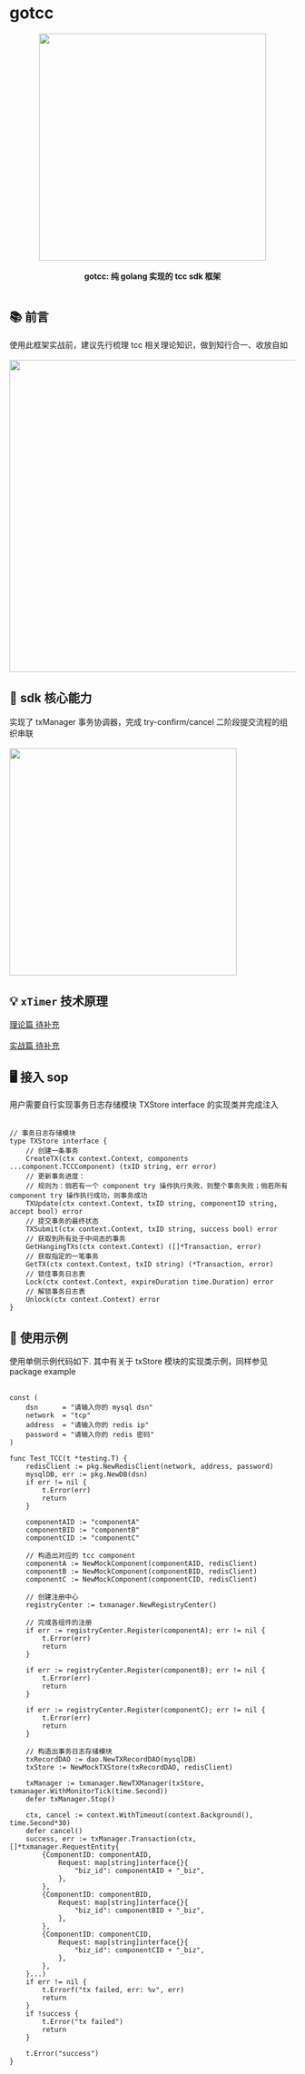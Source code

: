# gotcc

<p align="center">
<img src="https://github.com/xiaoxuxiansheng/gotcc/blob/main/img/sdk_frame.png" height="400px/"><br/><br/>
<b>gotcc: 纯 golang 实现的 tcc sdk 框架</b>
<br/><br/>
</p>

## 📚 前言
使用此框架实战前，建议先行梳理 tcc 相关理论知识，做到知行合一、收放自如<br/><br/>
<img src="https://github.com/xiaoxuxiansheng/gotcc/blob/main/img/tcc_theory_frame.png" height="550px"/>

## 📖 sdk 核心能力
实现了 txManager 事务协调器，完成 try-confirm/cancel 二阶段提交流程的组织串联<br/><br/>
<img src="https://github.com/xiaoxuxiansheng/gotcc/blob/main/img/2pc.png" height="400px"/>

## 💡 `xTimer` 技术原理
<a href="https://xxxx">理论篇 待补充</a> <br/><br/>
<a href="https://xxxx">实战篇 待补充</a>

## 🖥 接入 sop
用户需要自行实现事务日志存储模块 TXStore interface 的实现类并完成注入<br/><br/>
```
// 事务日志存储模块
type TXStore interface {
	// 创建一条事务
	CreateTX(ctx context.Context, components ...component.TCCComponent) (txID string, err error)
	// 更新事务进度：
	// 规则为：倘若有一个 component try 操作执行失败，则整个事务失败；倘若所有 component try 操作执行成功，则事务成功
	TXUpdate(ctx context.Context, txID string, componentID string, accept bool) error
	// 提交事务的最终状态
	TXSubmit(ctx context.Context, txID string, success bool) error
	// 获取到所有处于中间态的事务
	GetHangingTXs(ctx context.Context) ([]*Transaction, error)
	// 获取指定的一笔事务
	GetTX(ctx context.Context, txID string) (*Transaction, error)
	// 锁住事务日志表
	Lock(ctx context.Context, expireDuration time.Duration) error
	// 解锁事务日志表
	Unlock(ctx context.Context) error
}
```

## 🐧 使用示例
使用单侧示例代码如下. 其中有关于 txStore 模块的实现类示例，同样参见 package example<br/><br/>
```
const (
	dsn      = "请输入你的 mysql dsn"
	network  = "tcp"
	address  = "请输入你的 redis ip"
	password = "请输入你的 redis 密码"
)

func Test_TCC(t *testing.T) {
	redisClient := pkg.NewRedisClient(network, address, password)
	mysqlDB, err := pkg.NewDB(dsn)
	if err != nil {
		t.Error(err)
		return
	}

	componentAID := "componentA"
	componentBID := "componentB"
	componentCID := "componentC"

	// 构造出对应的 tcc component
	componentA := NewMockComponent(componentAID, redisClient)
	componentB := NewMockComponent(componentBID, redisClient)
	componentC := NewMockComponent(componentCID, redisClient)

	// 创建注册中心
	registryCenter := txmanager.NewRegistryCenter()

	// 完成各组件的注册
	if err := registryCenter.Register(componentA); err != nil {
		t.Error(err)
		return
	}

	if err := registryCenter.Register(componentB); err != nil {
		t.Error(err)
		return
	}

	if err := registryCenter.Register(componentC); err != nil {
		t.Error(err)
		return
	}

	// 构造出事务日志存储模块
	txRecordDAO := dao.NewTXRecordDAO(mysqlDB)
	txStore := NewMockTXStore(txRecordDAO, redisClient)

	txManager := txmanager.NewTXManager(txStore, txmanager.WithMonitorTick(time.Second))
	defer txManager.Stop()

	ctx, cancel := context.WithTimeout(context.Background(), time.Second*30)
	defer cancel()
	success, err := txManager.Transaction(ctx, []*txmanager.RequestEntity{
		{ComponentID: componentAID,
			Request: map[string]interface{}{
				"biz_id": componentAID + "_biz",
			},
		},
		{ComponentID: componentBID,
			Request: map[string]interface{}{
				"biz_id": componentBID + "_biz",
			},
		},
		{ComponentID: componentCID,
			Request: map[string]interface{}{
				"biz_id": componentCID + "_biz",
			},
		},
	}...)
	if err != nil {
		t.Errorf("tx failed, err: %v", err)
		return
	}
	if !success {
		t.Error("tx failed")
		return
	}

	t.Error("success")
}
```



